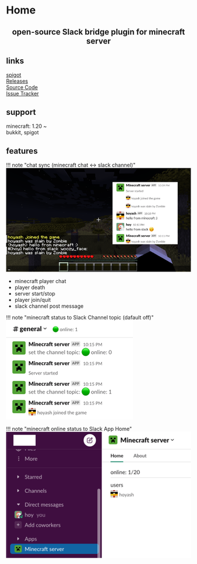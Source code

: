 #  Home
<div style="text-align: center;">
<h2>open-source Slack bridge plugin for minecraft server</h2>
</div>

## links
[spigot](https://www.spigotmc.org/resources/slack-integration.112181/)  
[Releases](https://github.com/howyi/SlackIntegration/releases)  
[Source Code](https://github.com/howyi/SlackIntegration)  
[Issue Tracker](https://github.com/howyi/SlackIntegration/issues)  

## support
minecraft: 1.20 ~  
bukkit, spigot

## features
!!! note "chat sync (minecraft chat <-> slack channel)"
    ![chat_sync](images/chat_sync.png)

- minecraft player chat  
- player death
- server start/stop
- player join/quit
- slack channel post message


!!! note "minecraft status to Slack Channel topic (dafault off)"
    ![topic_status](images/topic_status.png)

!!! note "minecraft online status to Slack App Home"
    ![app_home](images/app_home.png)